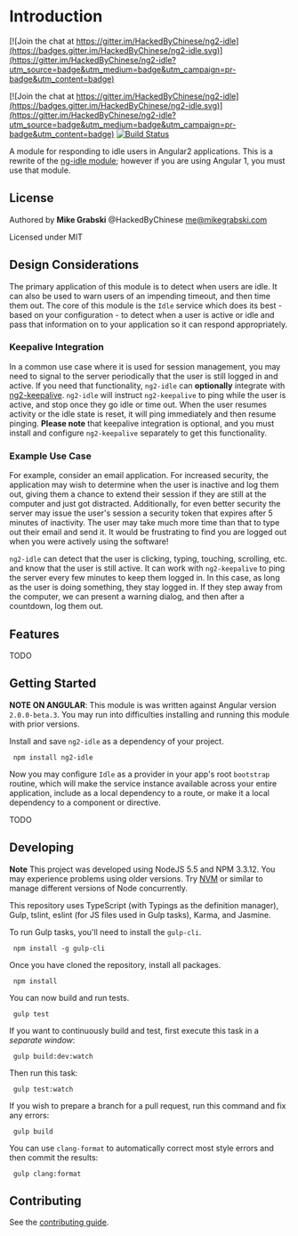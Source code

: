 # Introduction

[![Join the chat at https://gitter.im/HackedByChinese/ng2-idle](https://badges.gitter.im/HackedByChinese/ng2-idle.svg)](https://gitter.im/HackedByChinese/ng2-idle?utm_source=badge&utm_medium=badge&utm_campaign=pr-badge&utm_content=badge)

[![Join the chat at https://gitter.im/HackedByChinese/ng2-idle](https://badges.gitter.im/HackedByChinese/ng2-idle.svg)](https://gitter.im/HackedByChinese/ng2-idle?utm_source=badge&utm_medium=badge&utm_campaign=pr-badge&utm_content=badge)
[![Build Status](https://travis-ci.org/HackedByChinese/ng2-idle.svg?branch=master)](https://travis-ci.org/HackedByChinese/ng2-idle)

A module for responding to idle users in Angular2 applications. This is a rewrite of the [ng-idle module](https://github.com/HackedByChinese/ng-idle); however if you are using Angular 1, you must use that module.

## License

Authored by **Mike Grabski** @HackedByChinese me@mikegrabski.com

Licensed under MIT

## Design Considerations

The primary application of this module is to detect when users are idle. It can also be used to warn users of an impending timeout, and then time them out. The core of this module is the `Idle` service which does its best - based on your configuration - to detect when a user is active or idle and pass that information on to your application so it can respond appropriately.

### Keepalive Integration

In a common use case where it is used for session management, you may need to signal to the server periodically that the user is still logged in and active. If you need that functionality, `ng2-idle` can **optionally** integrate with [ng2-keepalive](https://github.com/HackedByChinese/ng2-keepalive). `ng2-idle` will instruct `ng2-keepalive` to ping while the user is active, and stop once they go idle or time out. When the user resumes activity or the idle state is reset, it will ping immediately and then resume pinging. **Please note** that keepalive integration is optional, and you must install and configure `ng2-keepalive` separately to get this functionality.

### Example Use Case

For example, consider an email application. For increased security, the application may wish to determine when the user is inactive and log them out, giving them a chance to extend their session if they are still at the computer and just got distracted. Additionally, for even better security the server may issue the user's session a security token that expires after 5 minutes of inactivity. The user may take much more time than that to type out their email and send it. It would be frustrating to find you are logged out when you were actively using the software!

`ng2-idle` can detect that the user is clicking, typing, touching, scrolling, etc. and know that the user is still active. It can work with `ng2-keepalive` to ping the server every few minutes to keep them logged in. In this case, as long as the user is doing something, they stay logged in. If they step away from the computer, we can present a warning dialog, and then after a countdown, log them out.

## Features

TODO

## Getting Started

**NOTE ON ANGULAR**: This module is was written against Angular version `2.0.0-beta.3`. You may run into difficulties installing and running this module with prior versions.

Install and save `ng2-idle` as a dependency of your project.

     npm install ng2-idle

Now you may configure `Idle` as a provider in your app's root `bootstrap` routine, which will make the service instance available across your entire application, include as a local dependency to a route, or make it a local dependency to a component or directive.

TODO

## Developing

**Note** This project was developed using NodeJS 5.5 and NPM 3.3.12. You may experience problems using older versions. Try [NVM](https://github.com/creationix/nvm) or similar to manage different versions of Node concurrently.

This repository uses TypeScript (with Typings as the definition manager), Gulp, tslint, eslint (for JS files used in Gulp tasks), Karma, and Jasmine.

To run Gulp tasks, you'll need to install the `gulp-cli`.

     npm install -g gulp-cli

Once you have cloned the repository, install all packages.

     npm install

You can now build and run tests.

     gulp test

If you want to continuously build and test, first execute this task in a *separate window*:

     gulp build:dev:watch

Then run this task:

     gulp test:watch

If you wish to prepare a branch for a pull request, run this command and fix any errors:

     gulp build

You can use `clang-format` to automatically correct most style errors and then commit the results:

     gulp clang:format

## Contributing

See the [contributing guide](https://github.com/HackedByChinese/ng2-idle/blob/master/CONTRIBUTING.md).
